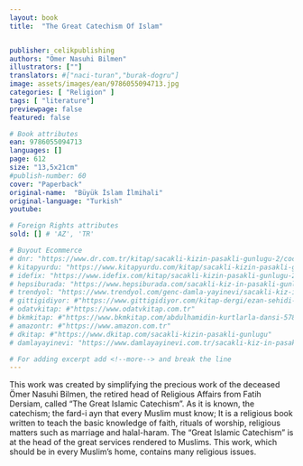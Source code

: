 ```yaml
---
layout: book
title:  "The Great Catechism Of Islam"


publisher: celikpublishing
authors: "Ömer Nasuhi Bilmen"
illustrators: [""]
translators: #["naci-turan","burak-dogru"]
image: assets/images/ean/9786055094713.jpg
categories: [ "Religion" ]
tags: [ "literature"]
previewpage: false
featured: false

# Book attributes
ean: 9786055094713
languages: []
page: 612
size: "13,5x21cm"
#publish-number: 60
cover: "Paperback"
original-name:  "Büyük İslam İlmihali"
original-language: "Turkish"
youtube:

# Foreign Rights attributes
sold: [] # 'AZ', 'TR'

# Buyout Ecommerce
# dnr: "https://www.dr.com.tr/kitap/sacakli-kizin-pasakli-gunlugu-2/cocuk-ve-genclik/genclik-10-yas/roman-oyku/urunno=0001893059001"
# kitapyurdu: "https://www.kitapyurdu.com/kitap/sacakli-kizin-pasakli-gunlugu-2-/560122.html&filter_name=Sa%C3%A7akl%C4%B1+K%C4%B1z%27%C4%B1n+Pasakl%C4%B1+G%C3%BCnl%C3%BC%C4%9F%C3%BC+2"
# idefix: "https://www.idefix.com/kitap/sacakli-kizin-pasakli-gunlugu-2/cocuk-ve-genclik/genclik-10-yas/roman-oyku/urunno=0001893059001"
# hepsiburada: "https://www.hepsiburada.com/sacakli-kiz-in-pasakli-gunlugu-2-damla-yayinevi-p-HBV000012ER86"
# trendyol: "https://www.trendyol.com/genc-damla-yayinevi/sacakli-kiz-in-pasakli-gunlugu-2-p-54825777"
# gittigidiyor: #"https://www.gittigidiyor.com/kitap-dergi/ezan-sehidi-adnan-menderes_pdp_732728793"
# odatvkitap: #"https://www.odatvkitap.com.tr"
# bkmkitap: #"https://www.bkmkitap.com/abdulhamidin-kurtlarla-dansi-578226"
# amazontr: #"https://www.amazon.com.tr"
# dkitap: #"https://www.dkitap.com/sacakli-kizin-pasakli-gunlugu"
# damlayayinevi: "https://www.damlayayinevi.com.tr/sacakli-kiz-in-pasakli-gunlugu-2-bu-iste-bi-terslik-var"

# For adding excerpt add <!--more--> and break the line
---
```

This work was created by simplifying the precious work of the deceased Ömer Nasuhi Bilmen,
the retired head of Religious Affairs from Fatih
Dersiam, called “The Great Islamic Catechism”. As
it is known, the catechism; the fard-i ayn that every
Muslim must know; It is a religious book written
to teach the basic knowledge of faith, rituals of
worship, religious matters such as marriage and
halal-haram.
The “Great Islamic Catechism” is at the head of
the great services rendered to Muslims. This work,
which should be in every Muslim’s home, contains
many religious issues.
<!--more--> 

